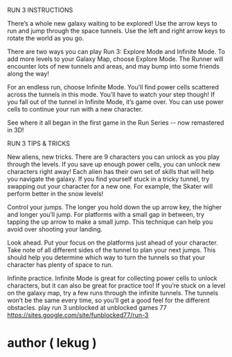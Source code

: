 RUN 3 INSTRUCTIONS

There’s a whole new galaxy waiting to be explored! Use the arrow keys to run and jump through the space tunnels. Use the left and right arrow keys to rotate the world as you go. 

There are two ways you can play Run 3: Explore Mode and Infinite Mode. To add more levels to your Galaxy Map, choose Explore Mode. The Runner will encounter lots of new tunnels and areas, and may bump into some friends along the way! 

For an endless run, choose Infinite Mode. You’ll find power cells scattered across the tunnels in this mode. You’ll have to watch your step though! If you fall out of the tunnel in Infinite Mode, it’s game over. You can use power cells to continue your run with a new character. 

See where it all began in the first game in the Run Series -- now remastered in 3D!

RUN 3 TIPS & TRICKS

New aliens, new tricks. There are 9 characters you can unlock as you play through the levels. If you save up enough power cells, you can unlock new characters right away! Each alien has their own set of skills that will help you navigate the galaxy. If you find yourself stuck in a tricky tunnel, try swapping out your character for a new one. For example, the Skater will perform better in the snow levels!

Control your jumps. The longer you hold down the up arrow key, the higher and longer you’ll jump. For platforms with a small gap in between, try tapping the up arrow to make a small jump. This technique can help you avoid over shooting your landing. 

Look ahead. Put your focus on the platforms just ahead of your character. Take note of all different sides of the tunnel to plan your next jumps. This should help you determine which way to turn the tunnels so that your character has plenty of space to run. 

Infinite practice. Infinite Mode is great for collecting power cells to unlock characters, but it can also be great for practice too! If you’re stuck on a level on the galaxy map, try a few runs through the infinite tunnels. The tunnels won’t be the same every time, so you’ll get a good feel for the different obstacles. 
play run 3 unblocked at unblocked games 77 https://sites.google.com/site/funblocked77/run-3
# author ( lekug )
